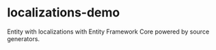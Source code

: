 # localizations-demo
Entity with localizations with Entity Framework Core powered by source generators.
